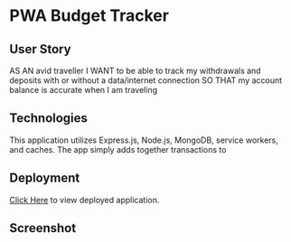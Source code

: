 # PWA Budget Tracker


## User Story
AS AN avid traveller
I WANT to be able to track my withdrawals and deposits with or without a data/internet connection
SO THAT my account balance is accurate when I am traveling

## Technologies
This application utilizes Express.js, Node.js, MongoDB, service workers, and caches. The app simply adds together transactions to 

## Deployment

[Click Here](https://budget-tracker-cnm-2020.herokuapp.com/) to view deployed application. 

## Screenshot


